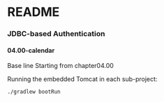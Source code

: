 # README #

### JDBC-based Authentication ###

#### 04.00-calendar ####

Base line Starting from chapter04.00

Running the embedded Tomcat in each sub-project:

```shell
./gradlew bootRun
```
